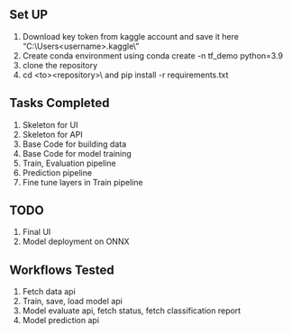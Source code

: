 Set UP
-
1. Download key token from kaggle account and save it here “C:\Users\<username>\.kaggle\”
2. Create conda environment using conda create -n tf_demo python=3.9
3. clone the repository 
4. cd <path>\<to>\<repository>\ and pip install -r requirements.txt


Tasks Completed
-
1. Skeleton for UI
2. Skeleton for API
3. Base Code for building data
4. Base Code for model training
5. Train, Evaluation pipeline
6. Prediction pipeline 
7. Fine tune layers in Train pipeline

TODO
-
1. Final UI
2. Model deployment on ONNX

Workflows Tested
- 
1. Fetch data api
2. Train, save, load model api
3. Model evaluate api, fetch status, fetch classification report 
4. Model prediction api

